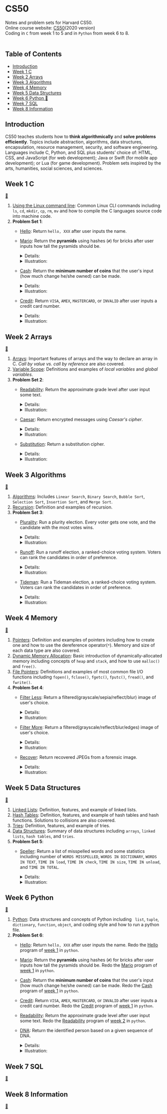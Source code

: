 # CS50
Notes and problem sets for Harvard CS50.<br>
Online course website: [CS50](https://cs50.harvard.edu/x/2020/)(2020 version)<br>
Coding in `C` from week 1 to 5 and in `Python` from week 6 to 8.<br>
<br>

## Table of Contents
* [Introduction](#intro)
* [Week 1 C](#week1)
* [Week 2 Arrays](#week2)
* [Week 3 Algorithms](#week3)
* [Week 4 Memory](#week4)
* [Week 5 Data Structures](#week5)
* [Week 6 Python 🐍](#week6)
* [Week 7 SQL](#week7)
* [Week 8 Information](#week8)

<h2 id="intro">Introduction</h2>

CS50 teaches students how to **think algorithmically** and **solve problems efficiently**. Topics include abstraction, algorithms, data structures, encapsulation, resource management, security, and software engineering. Languages include C, Python, and SQL plus students’ choice of: HTML, CSS, and JavaScript (for web development); Java or Swift (for mobile app development); or Lua (for game development). Problem sets inspired by the arts, humanities, social sciences, and sciences.
<br>

<h2 id="week1">Week 1 C</h2>

[🐳](/Week%201%20C)
1. [Using the Linux command line](/Week%201%20C/CommandLine.md): Common Linux CLI commands including `ls`, `cd`, `mkdir`, `cp`, `rm`, `mv` and how to compile the C languages source code into machine code.
2. **Problem Set 1**: 
    * [Hello](/Week%201%20C/hello.c): Return `hello, XXX` after user inputs the name.
    * [Mario](/Week%201%20C/mario.c): Return the **pyramids** using hashes (`#`) for bricks after user inputs how tall the pyramids should be. 
      <details><summary>Details:</summary>
      <p>If the user doesn’t input a positive integer between 1 and 8, inclusive, the program should re-prompt the user until they cooperate.</p>
      </details>
      <details><summary>Illustration:</summary>
      
      ```C
      $ ./mario
      Height: -1
      Height: 0
      Height: 42
      Height: 50
      Height: 4
         #  #
        ##  ##
       ###  ###
      ####  ####
      ```
      </details>
    * [Cash](/Week%201%20C/cash.c): Return the **minimum number of coins** that the user's input (how much change he/she owned) can be made.
      <details><summary>Details:</summary>
   
      1. The only coins available are quarters (25¢), dimes (10¢), nickels (5¢), and pennies (1¢).
      2. Only allow user to input float number(use `get_float`). The program should re-prompt the users until they cooperate.
      3. Round your cents to the nearest penny, as with round, which is declared in `math.h`.
      4. Beware the inherent imprecision of floating-point values. Convert the user’s inputted dollars to cents (i.e., from a `float` to an `int`) to avoid tiny errors that might otherwise add up!
      </details>
      <details><summary>Illustration:</summary>
      
      ```C
      $ ./cash
      Change owed: -0.41
      Change owed: foo
      Change owed: 0.41
      4
      ```
      </details>
    * [Credit](/Week%201%20C/credit.c): Return `VISA`, `AMEX`, `MASTERCARD`, or `INVALID` after user inputs a credit card number.
      <details><summary>Details:</summary>
   
      1. The program should re-prompt the users until they input entirely numeric (i.e., devoid of hyphens, as might be printed on an actual card). 
      2. According to *Luhn’s algorithm*, you can determine if a credit card number is (syntactically) valid.
      3. All American Express numbers start with 34 or 37; most MasterCard numbers start with 51, 52, 53, 54, or 55 (they also have some other potential starting numbers which we won’t concern ourselves with for this problem); and all Visa numbers start with 4.
        
      </details>
      <details><summary>Illustration:</summary>
      
      ```C
      $ ./credit
      Number: 4003-6000-0000-0014
      Number: foo
      Number: 4003600000000014
      VISA
      $ ./credit
      Number: 6176292929
      INVALID
      ```
      </details>

<h2 id="week2">Week 2 Arrays</h2>

[🐳](/Week%202%20Arrays)
1. [Arrays](/Week%202%20Arrays/Arrays.md): Important features of arrays and the way to declare an array in C. *Call by value vs. call by reference* are also covered.
2. [Variable Scope](/Week%202%20Arrays/VariableScope.md): Definitions and examples of *local variables* and *global variables*.
3. **Problem Set 2**:
   * [Readability](/Week%202%20Arrays/readability.c): Return the approximate grade level after user input some text.
      <details><summary>Details:</summary>
   
      1. Use the *Coleman-Liau index* (`index = 0.0588 * L - 0.296 * S - 15.8`) to compute the grade reading level. Here, L is the average number of letters per 100 words in the text, and S is the average number of sentences per 100 words in the text.
      2. Prompt the user for a `string` of text using `get_string`.
      3. You may assume that a letter is any lowercase character from a to z or any uppercase character from A to Z, any sequence of characters separated by spaces should count as a word, and that any occurrence of a period, exclamation point, or question mark indicates the end of a sentence.
      4. If the resulting index number is 16 or higher, your program should output `Grade 16+`. If the index number is less than 1, your program should output `Before Grade 1`.
        
      </details>
      <details><summary>Illustration:</summary>
   
      ```C
      $ ./readability
      Text: Harry Potter was a highly unusual boy in many ways. For one thing, he hated the summer holidays more than any other time of year. For another, he really wanted to do his homework, but was forced to do it in secret, in the dead of the night. And he also happened to be a wizard.
      Grade 5
      $ ./readability
      Text: A large class of computational problems involve the determination of properties of graphs, digraphs, integers, arrays of integers, finite families of finite sets, boolean formulas and elements of other countable domains.
      Grade 16+
      ```
      </details>
   * [Caesar](/Week%202%20Arrays/caesar.c): Return encrypted messages using *Caesar's cipher*.
      <details><summary>Details:</summary>
   
      1. Caesar’s algorithm (i.e., cipher) encrypts messages by “rotating” each letter by k positions. 
      2. Accept a single command-line argument, a non-negative integer k. Return `Usage: ./caesar key` if not receive exactly one command-line argument from user.
      3. Work for all non-negative integral values of k less than 2^31 - 26.
      4. Output `plaintext:` and then prompt the user for a string of plaintext (using `get_string`).
      5. Output `ciphertext:` followed by the plaintext’s corresponding ciphertext, with each alphabetical character in the plaintext “rotated” by k positions.
      6. Non-alphabetical characters should be outputted unchanged and case must be preserved.

      </details>
      <details><summary>Illustration:</summary>
   
      ```C
      $ ./caesar 1
      plaintext:  HELLO
      ciphertext: IFMMP
      $ ./caesar HELLO
      Usage: ./caesar key
      ```
      </details>
   * [Substitution](/Week%202%20Arrays/substitution.c): Return a substitution cipher.
      <details><summary>Details:</summary>
   
      1. Encrypt a message by replacing every letter with another letter using a 26-character mapping key.
      2. Accept a single command-line argument, a 26-character mapping key. Return `Usage: ./substitution key` if not receive exactly one command-line argument from user. Return `Key must contain 26 characters.` if not receive exactly 26 characters.
      3. Output `plaintext:` and then prompt the user for a string of plaintext (using `get_string`).
      4. Output `ciphertext:` followed by the plaintext’s corresponding ciphertext, with each alphabetical character in the plaintext substituted for the corresponding character in the ciphertext.
      5. Non-alphabetical characters should be outputted unchanged and case must be preserved.
        
      </details>
      <details><summary>Illustration:</summary>
   
      ```C
      $ ./substitution VCHPRZGJNTLSKFBDQWAXEUYMOI
      plaintext:  hello, world
      cyphertext: jrssb, ybwsp
      $ ./substitution
      Usage: ./substitution key
      $ ./substitution ABC
      Key must contain 26 characters.
      ```
      </details>

<h2 id="week3">Week 3 Algorithms</h2>

[🐳](/Week%203%20Algorithms)
1. [Algorithms](/Week%203%20Algorithms/Algorithms.md): Includes `Linear Search`, `Binary Search`, `Bubble Sort`, `Selection Sort`, `Insertion Sort`, and `Merge Sort`.
2. [Recursion](/Week%203%20Algorithms/Recursion.md): Definition and examples of recursion.
3. **Problem Set 3**: 
    * [Plurality](/Week%203%20Algorithms/plurality.c): Run a plurity election. Every voter gets one vote, and the candidate with the most votes wins.
      <details><summary>Details:</summary>
      
      1. The maximum number of candidates an election can have is 9.
      2. Sets a global variable `candidate_count` representing the number of candidates in the election, copies command-line arguments into the array `candidates`, and asks the user to type in the number of voters.
      3. Every voter type in a vote, calling the `vote` function on each candidate voted for.
      4. `main` makes a call to the `print_winner` function to print out the winner (or winners) of the election.
      5. `vote` takes a single argument, a `string` called `name`, representing the name of the candidate who was voted for. Indicate an invalid ballot if not match any name.
      6. May assume that no two candidates will have the same name.
      </details>
      <details><summary>Illustration:</summary>
      
      ```C
      $ ./plurality Alice Bob
      Number of voters: 3
      Vote: Alice
      Vote: Charlie
      Invalid vote.
      Vote: Alice
      Alice
      $ ./plurality Alice Bob Charlie
      Number of voters: 5
      Vote: Alice
      Vote: Charlie
      Vote: Bob
      Vote: Bob
      Vote: Alice
      Alice
      Bob
      ```
      </details>
    * [Runoff](/Week%203%20Algorithms/runoff.c): Run a runoff election, a ranked-choice voting system. Voters can rank the candidates in order of preference. 
      <details><summary>Details:</summary>
   
      1. If no candidate has a majority of the votes, the last place candidate is eliminated, and anyone who voted for them will instead vote for their next preference. Once a candidate has a majority, that candidate is declared the winner.
      2. All candidates who are tied for last place will be eliminated. Declare the election a tie if every remaining candidate has the exact same number of votes.
      3. Assume that all voters will rank all of the candidates in their preferred order.
      4. An election with any number of candidate (up to the MAX of 9).
      5. Invalid votes for candidates who are not on the ballot.
      6. Voting for a candidate by name and may assume that no two candidates will have the same name.
      </details>
      <details><summary>Illustration:</summary>
      
      ```C
      ./runoff Alice Bob Charlie
      Number of voters: 5
      Rank 1: Alice
      Rank 2: Bob
      Rank 3: Charlie

      Rank 1: Alice
      Rank 2: Charlie
      Rank 3: Bob

      Rank 1: Bob
      Rank 2: Charlie
      Rank 3: Alice

      Rank 1: Bob
      Rank 2: Alice
      Rank 3: Charlie

      Rank 1: Charlie
      Rank 2: Alice
      Rank 3: Bob

      Alice
      ```
      </details>
    * [Tideman](/Week%203%20Algorithms/tideman.c): Run a Tideman election, a ranked-choice voting system. Voters can rank the candidates in order of preference.
      <details><summary>Details:</summary>
      
      1. The Tideman method works by constructing a “graph” of candidates, where an arrow (i.e. edge) from candidate A to candidate B indicates that candidate A wins against candidate B in a head-to-head matchup. The winner of the election should be the “source” of the graph
      2. The Tideman algorithm specifies that matchup edges should be “locked in” to the graph one at a time, based on the “strength” of the victory (the more people who prefer a candidate over their opponent, the stronger the victory). So long as the edge can be locked into the graph without creating a cycle, the edge is added; otherwise, the edge is ignored.
      3. An election with any number of candidate (up to the MAX of 9)
      4. Invalid votes for candidates who are not on the ballot.
      5. Voting for a candidate by name and may assume that no two candidates will have the same name.
      </details>
      <details><summary>Illustration:</summary>
      
      ```C
      ./tideman Alice Bob Charlie
      Number of voters: 5
      Rank 1: Alice
      Rank 2: Charlie
      Rank 3: Bob

      Rank 1: Alice
      Rank 2: Charlie
      Rank 3: Bob

      Rank 1: Bob
      Rank 2: Charlie
      Rank 3: Alice

      Rank 1: Bob
      Rank 2: Charlie
      Rank 3: Alice

      Rank 1: Charlie
      Rank 2: Alice
      Rank 3: Bob

      Charlie
      ```
      </details>

<h2 id="week4">Week 4 Memory</h2>

[🐳](/Week%204%20Memory)
1. [Pointers](/Week%204%20Memory/Pointers.md): Definition and examples of pointers including how to create one and how to use the dereference operator(`*`). Memory and size of each data type are also covered.
2. [Dynamic Memory Allocation](/Week%204%20Memory/Dynamic_Memory_Allocation.md): Basic introduction of dynamically-allocated memory including concepts of `heap` and `stack`, and how to use `malloc()` and `free()`.
3. [File Pointers](/Week%204%20Memory/File_Pointers.md): Definitions and examples of most common file I/O functions including `fopen()`, `fclose()`, `fgetc()`, `fputc()`, `fread()`, and `fwrite()`.
4. **Problem Set 4**:
   * [Filter Less](/Week%204%20Memory/filter_less.c): Return a filtered(grayscale/sepia/reflect/blur) image of user's choice.
     <details><summary>Details:</summary>
   
     1. Think of filtering an image as taking the pixels of some original image, and modifying each pixel in such a way that a particular effect is apparent in the resulting image.
     2. The function `grayscale` should take an image and turn it into a black-and-white version of the same image.
     3. The function `sepia` should take an image and turn it into a sepia version of the same image.
     4. The `reflect` function should take an image and reflect it horizontally.
     5. The `blur` function should take an image and turn it into a box-blurred version of the same image.
     6. Prompt the users to input three command-line arguments(filtered function, input image, output image)
     </details>
     <details><summary>Illustration:</summary>
      
     ```C
     $ ./filter -g infile.bmp outfile.bmp
     $ ./filter -s infile.bmp outfile.bmp
     $ ./filter -r infile.bmp outfile.bmp
     $ ./filter -b infile.bmp outfile.bmp
     ```
     </details>
   * [Filter More](/Week%204%20Memory/filter_more.c): Return a filtered(grayscale/reflect/blur/edges) image of user's choice.
     <details><summary>Details:</summary>
   
     1. Think of filtering an image as taking the pixels of some original image, and modifying each pixel in such a way that a particular effect is apparent in the resulting image.
     2. The function `grayscale` should take an image and turn it into a black-and-white version of the same image.
     3. The `reflect` function should take an image and reflect it horizontally.
     4. The `blur` function should take an image and turn it into a box-blurred version of the same image.
     5. The `edges` function should take an image and highlight the edges between objects, according to the Sobel operator.
     6. Prompt the users to input three command-line arguments(filtered function, input image, output image)
     </details>
     <details><summary>Illustration:</summary>
      
     ```C
     $ ./filter -g infile.bmp outfile.bmp
     $ ./filter -r infile.bmp outfile.bmp
     $ ./filter -b infile.bmp outfile.bmp
     $ ./filter -e infile.bmp outfile.bmp
     ```
     </details>
   * [Recover](/Week%204%20Memory/recover.c): Return recovered JPEGs from a forensic image.
     <details><summary>Details:</summary>
   
     1. Even though the camera insists that the card is now blank, we’re pretty sure that’s not quite true. 
     2. JPEGs have “signatures,” patterns of bytes that can distinguish them from other file formats. The first three bytes of JPEGs are `0xff 0xd8 0xff`
     3. Digital cameras tend to store photographs contiguously on memory cards, whereby each photo is stored immediately after the previously taken photo.
     4. Accept exactly one command-line argument, the name of a forensic image from which to recover JPEGs. Return `Usage: ./recover image` if not getting exactly one command-line argument.
     5. If the program uses `malloc()`, must not leak any memory.
     </details>
     <details><summary>Illustration:</summary>
      
     ```C
     $ ./recover
     Usage: ./recover image
     $ ./recover card.raw
     ```
     </details>

<h2 id="week5">Week 5 Data Structures</h2>

[🐳](/Week%205%20Data%20Structures)
1. [Linked Lists](/Week%205%20Data%20Structures/Linked_Lists.md): Definition, features, and example of linked lists.
2. [Hash Tables](/Week%205%20Data%20Structures/Linked_Lists.md): Definition, features, and example of hash tables and hash functions. Solutions to collisions are also covered.
3. [Tries](/Week%205%20Data%20Structures/Tries.md): Definition, features, and example of tries.
4. [Data Structures](/Week%205%20Data%20Structures/Data%20Structures.md): Summary of data structures including `arrays`, `linked lists`, `hash tables`, and `tries`.
5. **Problem Set 5**:
   * [Speller](/Week%205%20Data%20Structures/dictionary.c): Return a list of misspelled words and some statistics including number of `WORDS MISSPELLED`, `WORDS IN DICTIONARY`, `WORDS IN TEXT`, `TIME IN load`, `TIME IN check`, `TIME IN size`, `TIME IN unload`, and `TIME IN TOTAL`.
     <details><summary>Details:</summary>
   
     1. Ultimate enemy is time!
     2. Only need to implement `load`, `hash`, `size`, `check`, and `unload` functions in `dictionary.c`.
     3. Must not leak any memory. Be sure to check for leaks with `valgrind`.
     4. `check` must be case-insensitive and you may assume that `check` will only be passed words that contain (uppercase or lowercase) alphabetical characters and possibly apostrophes.
     5. May search for (good) hash functions online, so long as you cite the origin of any hash function you integrate into your own code.
     </details>
     <details><summary>Illustration:</summary>
      
     ```C
     $ ./speller texts/lalaland.txt
     MISSPELLED WORDS

     Chazelle
     L
     TECHNO
     ...   // omit most of the rows
     Sebastian's
     L

     WORDS MISSPELLED:     955
     WORDS IN DICTIONARY:  143091
     WORDS IN TEXT:        17756
     TIME IN load:         0.03
     TIME IN check:        0.02
     TIME IN size:         0.00
     TIME IN unload:       0.01
     TIME IN TOTAL:        0.06
     ```
     </details>

<h2 id="week6">Week 6 Python</h2>

[🐍](/Week%206%20Python)
1. [Python](/Week%206%20Python/Python.md): Data structures and concepts of Python including ` list`, `tuple`, `dictionary`, `function`, `object`, and coding style and how to run a python file.
2. **Problem Set 6**:
   * [Hello](/Week%206%20Python/hello.py): Return `hello, XXX` after user inputs the name. Redo the [Hello](/Week%201%20C/hello.c) program of [week 1](#week1) in `python`.
   * [Mario](/Week%206%20Python/mario_more.py): Return the **pyramids** using hashes (`#`) for bricks after user inputs how tall the pyramids should be. Redo the [Mario](/Week%201%20C/mario.c) program of [week 1](#week1) in `python`.
   * [Cash](/Week%206%20Python/cash.py): Return the **minimum number of coins** that the user's input (how much change he/she owned) can be made. Redo the [Cash](/Week%201%20C/cash.c) program of [week 1](#week1) in `python`.
   * [Credit](/Week%206%20Python/credit.py): Return `VISA`, `AMEX`, `MASTERCARD`, or `INVALID` after user inputs a credit card number. Redo the [Credit](/Week%201%20C/credit.c) program of [week 1](#week1) in `python`.
   * [Readability](/Week%206%20Python/readability.py): Return the approximate grade level after user input some text. Redo the [Readability](/Week%202%20Arrays/readability.c) program of [week 2](#week2) in `python`.
   * [DNA](/Week%206%20Python/dna.py): Return the identified person based on a given sequence of DNA.
     <details><summary>Details:</summary>
   
     1. An STR is a short sequence of DNA bases that tends to repeat consecutively numerous times at specific locations inside of a person’s DNA.
     2. Using multiple STRs can improve the accuracy of DNA profiling. So if two DNA samples match in the number of repeats for each of the STRs, the analyst can be pretty confident they came from the same person. 
     3. Should require as its first command-line argument the name of a CSV file containing the STR counts for a list of individuals and should require as its second command-line argument the name of a text file containing the DNA sequence to identify. Return `Usage: python dna.py data.csv sequence.txt` until the users cooperate.
     4. Should open the CSV file and the DNA sequence and read their contents into memory.
     5. Return the name of the matching individual if the STR counts match exactly with any of the individuals in the CSV file, else return `No match`.
     6. May assume that the STR counts will not match more than one individual.
     </details>
     <details><summary>Illustration:</summary>
      
     ```Python
     $ python dna.py
     Usage: python dna.py data.csv sequence.txt
     $ python dna.py databases/large.csv sequences/5.txt
     Lavender
     ```
     </details>

<h2 id="week7">Week 7 SQL</h2>

[🐍](/Week%207%20SQL)
<br>

<h2 id="week8">Week 8 Information</h2>

[🐍](/Week%208%20Information)
<br>
